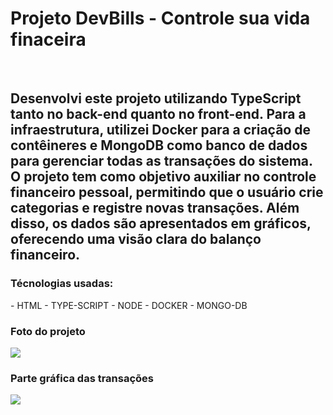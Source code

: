 <h1>Projeto DevBills - Controle sua vida finaceira</h1>
<br>
<h2>Desenvolvi este projeto utilizando TypeScript tanto no back-end quanto no front-end. Para a infraestrutura, utilizei Docker para a criação de contêineres e MongoDB como banco de dados para gerenciar todas as transações do sistema. O projeto tem como objetivo auxiliar no controle financeiro pessoal, permitindo que o usuário crie categorias e registre novas transações. Além disso, os dados são apresentados em gráficos, oferecendo uma visão clara do balanço financeiro.</h2>
<h3>Técnologias usadas:</h3>
 - HTML
 - TYPE-SCRIPT
 - NODE
 - DOCKER
 - MONGO-DB
<br>
<h3>Foto do projeto</h3>
<img src="https://media.licdn.com/dms/image/v2/D4D2DAQFup1OkKqosqQ/profile-treasury-image-shrink_800_800/B4DZVE3pZUG8AY-/0/1740617193870?e=1741723200&v=beta&t=a0cP2s-CLyQTt6ntBmHsBNV5iRVCNOYxGxu_GmZwZZo" />
<br>
<h3>Parte gráfica das transações</h3>
<img src="https://media.licdn.com/dms/image/v2/D4D2DAQFOdSvmrnx0iA/profile-treasury-image-shrink_800_800/B4DZVE4GrrHAAY-/0/1740617313661?e=1741723200&v=beta&t=vrmcSCoxNpkBEyFpS5ZSu0golibn5sf2iX6RQmm8PCM" />
